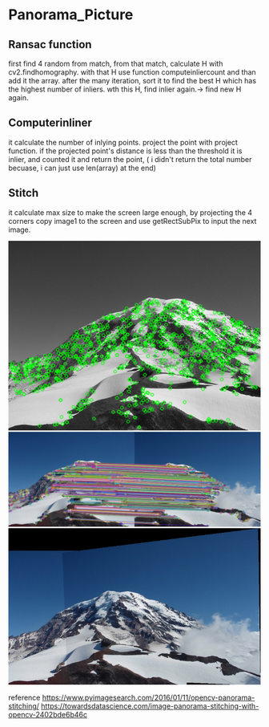 # Panorama_Picture

## Ransac function
first find 4 random from match, from that match, calculate H with cv2.findhomography. with that H use function computeinliercount and than add it the array.
after the many iteration, sort it to find the best H which has the highest number of inliers.
wth this H, find inlier again.-> find new H again.


## Computerinliner
it calculate the number of inlying points. project the point with project function. 
if the projected point's distance is less than the threshold it is inlier, and counted it and return the point, ( i didn't return the total number becuase, i can just use len(array) at the end)

## Stitch
it calculate max size to make the screen large enough, by projecting the 4 corners
copy image1 to the screen and use getRectSubPix to input the next image.


![GitHub Logo](https://github.com/JangBoo/Panorama_Picture/blob/master/lb.png)
![GitHub Logo](https://github.com/JangBoo/Panorama_Picture/blob/master/3.jpg)
![GitHub Logo](https://github.com/JangBoo/Panorama_Picture/blob/master/4.jpg)




reference
https://www.pyimagesearch.com/2016/01/11/opencv-panorama-stitching/
https://towardsdatascience.com/image-panorama-stitching-with-opencv-2402bde6b46c
